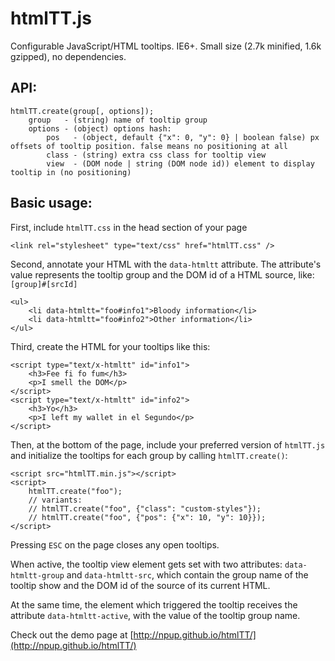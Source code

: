 htmlTT.js
=====

Configurable JavaScript/HTML tooltips. IE6+. Small size (2.7k minified, 1.6k gzipped), no dependencies.


## API:

	htmlTT.create(group[, options]);
		group 	- (string) name of tooltip group
		options - (object) options hash:
			pos   - (object, default {"x": 0, "y": 0} | boolean false) px offsets of tooltip position. false means no positioning at all
			class - (string) extra css class for tooltip view
			view  - (DOM node | string (DOM node id)) element to display tooltip in (no positioning)


## Basic usage:

First, include `htmlTT.css` in the head section of your page
  
	<link rel="stylesheet" type="text/css" href="htmlTT.css" />

Second, annotate your HTML with the `data-htmltt` attribute.
The attribute's value represents the tooltip group and the DOM id of a HTML source, like:
`[group]#[srcId]`

	<ul>
		<li data-htmltt="foo#info1">Bloody information</li>
		<li data-htmltt="foo#info2">Other information</li>
	</ul>


Third, create the HTML for your tooltips like this:

	<script type="text/x-htmltt" id="info1">
		<h3>Fee fi fo fum</h3>
		<p>I smell the DOM</p>
	</script>
	<script type="text/x-htmltt" id="info2">
		<h3>Yo</h3>
		<p>I left my wallet in el Segundo</p>
	</script>


Then, at the bottom of the page, include your preferred version of `htmlTT.js` and initialize the tooltips for each group by calling `htmlTT.create()`:
	
	<script src="htmlTT.min.js"></script>
	<script>
		htmlTT.create("foo");
		// variants:
		// htmlTT.create("foo", {"class": "custom-styles"});
		// htmlTT.create("foo", {"pos": {"x": 10, "y": 10}});
	</script>
	

Pressing `ESC` on the page closes any open tooltips.

When active, the tooltip view element gets set with two attributes: `data-htmltt-group` and `data-htmltt-src`, which contain the group name of the tooltip show and the DOM id of the source of its current HTML.

At the same time, the element which triggered the tooltip receives the attribute `data-htmltt-active`, with the value of the tooltip group name.


Check out the demo page at [http://npup.github.io/htmlTT/](http://npup.github.io/htmlTT/)
